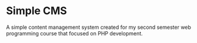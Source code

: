 # Simple CMS
A simple content management system created for my second semester web programming course that focused on PHP development.
